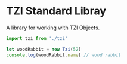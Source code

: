 # TZI Standard Libray

A library for working with TZI Objects.

```js
import tzi from './tzi'

let woodRabbit = new Tzi(52)
console.log(woodRabbit.name) // wood rabbit
```